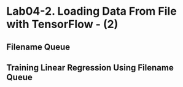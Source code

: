 # Lab04-2. Loading Data From File with TensorFlow - (2)

## Filename Queue

## Training Linear Regression Using Filename Queue

